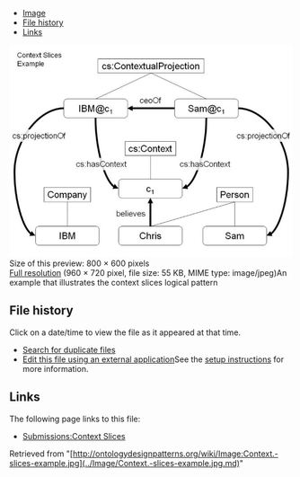 * [Image](../Image/Context.-slices-example.jpg.md#file)
* [File history](../Image/Context.-slices-example.jpg.md#filehistory)
* [Links](../Image/Context.-slices-example.jpg.md#filelinks)

[![Image:Context.-slices-example.jpg](../images/thumb/0/05/Context.-slices-example.jpg/800px-Context.-slices-example.jpg)](../../images/0/05/Context.-slices-example.jpg)  
Size of this preview: 800 × 600 pixels  
[Full resolution](../../images/0/05/Context.-slices-example.jpg)‎ (960 × 720 pixel, file size: 55 KB, MIME type: image/jpeg)An example that illustrates the context slices logical pattern




## File history

Click on a date/time to view the file as it appeared at that time.



  
* [Search for duplicate files](http://ontologydesignpatterns.org/wiki/Special:FileDuplicateSearch/Context.-slices-example.jpg "Special:FileDuplicateSearch/Context.-slices-example.jpg")
* [Edit this file using an external application](http://ontologydesignpatterns.org/wiki/index.php?title=Image:Context.-slices-example.jpg&action=edit&externaledit=true&mode=file "Image:Context.-slices-example.jpg")See the [setup instructions](http://www.mediawiki.org/wiki/Manual:External_editors "http://www.mediawiki.org/wiki/Manual:External_editors") for more information.

## Links



The following page links to this file:


* [Submissions:Context Slices](../Submissions/Context_Slices.md "Submissions:Context Slices")


Retrieved from "[http://ontologydesignpatterns.org/wiki/Image:Context.-slices-example.jpg](../Image/Context.-slices-example.jpg.md)"